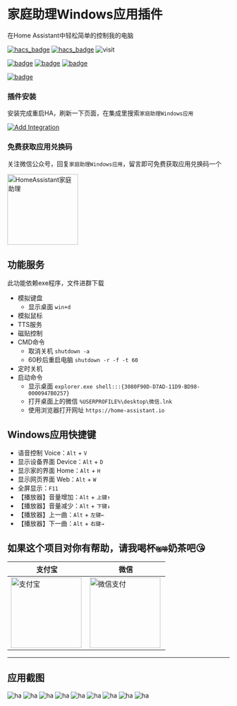 # 家庭助理Windows应用插件

在Home Assistant中轻松简单的控制我的电脑

[![hacs_badge](https://img.shields.io/badge/Home-Assistant-%23049cdb)](https://www.home-assistant.io/)
[![hacs_badge](https://img.shields.io/badge/HACS-Custom-41BDF5.svg)](https://github.com/hacs/integration)
![visit](https://visitor-badge.laobi.icu/badge?page_id=shaonianzhentan.ha_windows&left_text=visit)

[![badge](https://img.shields.io/badge/Windows应用商店-家庭助理-blue?logo=windows&style=for-the-badge)](https://www.microsoft.com/zh-cn/store/productId/9n2jp5z9rxx2)
[![badge](https://img.shields.io/badge/Conversation-语音小助手-049cdb?logo=homeassistant&style=for-the-badge)](https://github.com/shaonianzhentan/conversation)
[![badge](https://img.shields.io/badge/ha_cloud_music-云音乐-ff0000?logo=homeassistant&style=for-the-badge)](https://github.com/shaonianzhentan/ha_cloud_music)

[![badge](https://img.shields.io/badge/QQ群-64185969-76beff?logo=tencentqq&style=for-the-badge)](https://qm.qq.com/cgi-bin/qm/qr?k=m4uDQuuAJCnCll6PuQZUnnJ0zEy7zuk2&jump_from=webapi&authKey=WTxRChNkBUDdVsTcYHeO8yb98Uu8WGJC3hxw53Il4PB7RgBTQ6StHa43MwZJtN5w)

### 插件安装

安装完成重启HA，刷新一下页面，在集成里搜索`家庭助理Windows应用`

[![Add Integration](https://my.home-assistant.io/badges/config_flow_start.svg)](https://my.home-assistant.io/redirect/config_flow_start?domain=ha_windows)

### 免费获取应用兑换码

关注微信公众号，回复`家庭助理Windows应用`，留言即可免费获取应用兑换码一个

<img src="https://github.com/shaonianzhentan/image/raw/main/ha_wechat/wechat-channel.png" height="160" alt="HomeAssistant家庭助理" title="HomeAssistant家庭助理"> 

## 功能服务

此功能依赖exe程序，文件进群下载

- 模拟键盘
  - 显示桌面 `win+d`
- 模拟鼠标
- TTS服务
- 磁贴控制
- CMD命令
  - 取消关机 `shutdown -a`
  - 60秒后重启电脑 `shutdown -r -f -t 60`
- 定时关机
- 启动命令
  - 显示桌面 `explorer.exe shell:::{3080F90D-D7AD-11D9-BD98-0000947B0257}`
  - 打开桌面上的微信 `%USERPROFILE%\desktop\微信.lnk`
  - 使用浏览器打开网址 `https://home-assistant.io`

## Windows应用快捷键

- 语音控制 Voice：`Alt` + `V`
- 显示设备界面 Device：`Alt` + `D`
- 显示家的界面 Home：`Alt` + `H`
- 显示网页界面 Web：`Alt` + `W`
- 全屏显示：`F11`
- 【播放器】音量增加：`Alt` + `上键↑`
- 【播放器】音量减少：`Alt` + `下键↓`
- 【播放器】上一曲：`Alt` + `左键←`
- 【播放器】下一曲：`Alt` + `右键→`

## 如果这个项目对你有帮助，请我喝杯<del style="font-size: 14px;">咖啡</del>奶茶吧😘
|支付宝|微信|
|---|---|
<img src="https://github.com/shaonianzhentan/image/raw/main/ha_wechat/pay_alipay.png" align="left" height="160" alt="支付宝" title="支付宝">  |  <img src="https://github.com/shaonianzhentan/image/raw/main/ha_wechat/pay_wechat.png" align="left" height="160" alt="微信支付" title="微信">

---

## 应用截图

![ha](https://github.com/shaonianzhentan/image/raw/main/ha_windows/1.png)
![ha](https://github.com/shaonianzhentan/image/raw/main/ha_windows/2.png)
![ha](https://github.com/shaonianzhentan/image/raw/main/ha_windows/3.png)
![ha](https://github.com/shaonianzhentan/image/raw/main/ha_windows/4.png)
![ha](https://github.com/shaonianzhentan/image/raw/main/ha_windows/5.png)
![ha](https://github.com/shaonianzhentan/image/raw/main/ha_windows/6.png)
![ha](https://github.com/shaonianzhentan/image/raw/main/ha_windows/7.png)
![ha](https://github.com/shaonianzhentan/image/raw/main/ha_windows/8.png)
![ha](https://github.com/shaonianzhentan/image/raw/main/ha_windows/9.png)